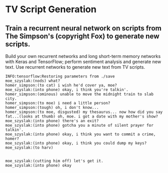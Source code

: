 # TV Script Generation

## Train a recurrent neural network on scripts from The Simpson's (copyright Fox) to generate new scripts.

Build your own recurrent networks and long short-term memory networks with Keras and TensorFlow; perform sentiment analysis and generate new text. Use recurrent networks to generate new text from TV scripts.

```
INFO:tensorflow:Restoring parameters from ./save
moe_szyslak:(nods) what?
homer_simpson:(to cat) i wish he'd cover ya, moe?
moe_szyslak:(into phone) okay, i think you're talkin'.
homer_simpson:(ominous) unable to move the midnight train to slab city.
homer_simpson:(to moe) i need a little person?
homer_simpson:(tough) oh, i don't know...
homer_simpson:(to moe, disgusted) my thesaurus... now how did you say fat...(looks at thumb) oh, moe. i got a date with my mother's show?
moe_szyslak:(into phone) there's an exit?
moe_szyslak:(into phone) gotcha you a minute of silent prayer for talkin'.
moe_szyslak:(into phone) okay, i think you want to commit a crime, homer?
moe_szyslak:(into phone) okay, i think you could dump my keys?
moe_szyslak:(to harv)


moe_szyslak:(cutting him off) let's get it.
moe_szyslak:(into phone) okay
```